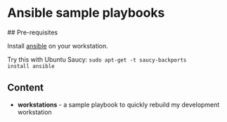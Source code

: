 # Ansible sample playbooks

## Pre-requisites

Install [ansible](http://www.ansible.com/) on your workstation.

Try this with Ubuntu Saucy: <code>sudo apt-get -t saucy-backports install ansible</code>


## Content

* **workstations** - a sample playbook to quickly rebuild my development workstation
